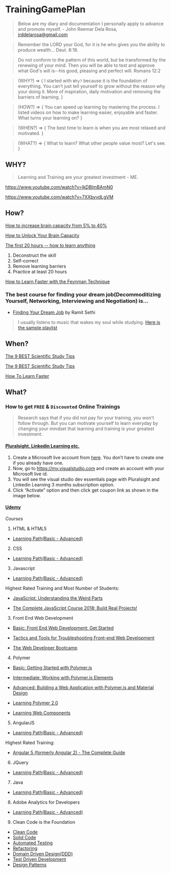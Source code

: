 # TrainingGamePlan
> Below are my diary and documentation I personally apply to advance and promote myself. - John Reemar Dela Rosa, jrddelarosa@gmail.com

> Remember the LORD your God, for it is he who gives you the ability to produce wealth... Deut. 8:18.

> Do not conform to the pattern of this world, but be transformed by the renewing of your mind. Then you will be able to test and approve what God's will is--his good, pleasing and perfect will. Romans 12:2

> (WHY?) => { I started with `Why?` because it is the foundation of everything. You can't just tell yourself to grow without the reason why your doing it. More of inspiration, daily motivation and removing the barriers of learning. }

>(HOW?) => { You can speed up learning by mastering the process. I listed videos on how to make learning easier, enjoyable and faster. What turns your learning on? }

>(WHEN?) => { The best time to learn is when you are most relaxed and motivated.  }

>(WHAT?) => { What to learn? What other people value most? Let's see. }


## WHY?

> Learning and Training are your greatest investment - ME.

https://www.youtube.com/watch?v=lkDBImBAmN0

https://www.youtube.com/watch?v=7XXbyvdLgVM

## How?

[How to increase brain capacity from 5% to 40%](https://www.youtube.com/watch?v=4Qlu3TJLJX4)


[How to Unlock Your Brain Capacity](https://youtu.be/asM02Vu19hw)


[The first 20 hours -- how to learn anything](https://youtu.be/5MgBikgcWnY)


1. Deconstruct the skill
2. Self-correct
3. Remove learning barriers
4. Practice at least 20 hours

[How to Learn Faster with the Feynman Technique](https://www.youtube.com/watch?v=_f-qkGJBPts)


### The best course for finding your dream job(Decommoditizing Yourself, Networking, Interviewing and Negotiation) is...

- [Finding Your Dream Job](https://www.iwillteachyoutoberich.com/find-your-dream-job/)  by Ramit Sethi

> I usually listens to music that wakes my soul while studying. [Here is the sample playlist](https://www.youtube.com/watch?v=C6rziIUQMUs&index=2&list=RDXOCZ1KqRnPc)

## When?
[The 9 BEST Scientific Study Tips](https://www.youtube.com/watch?v=rxcVAcCcxeM)


[The 9 BEST Scientific Study Tips](https://www.youtube.com/watch?v=p60rN9JEapg)


[How To Learn Faster](https://www.youtube.com/watch?v=B9SptdjpJBQ)


## What?

### How to get `FREE` & `Discounted` Online Trainings

> Research says that if you did not pay for your training, you won't follow through. But you can motivate yourself to learn everyday by changing your mindset that learning and training is your greatest investment.

#### [Pluralsight, Linkedin Learning etc.](https://my.visualstudio.com)
1. Create a Microsoft live account from [here](https://home.live.com/). You don’t have to create one if you already have one.
2. Now, go to https://my.visualstudio.com and create an account with your Microsoft live id.
3. You will see the visual studio dev essentials page with Pluralsight and Linkedin Learning 3 months subscription option.
4. Click “Activate” option and then click get coupon link as shown in the image below.

#### [Udemy](https://www.retailmenot.com/view/udemy.com)

*Courses*
1. HTML & HTML5
- [Learning Path(Basic - Advanced)](https://www.pluralsight.com/paths/html5)

2. CSS

- [Learning Path(Basic - Advanced)](https://www.pluralsight.com/paths/css)

3. Javascript

- [Learning Path(Basic - Advanced)](https://www.pluralsight.com/paths/javascript)

 Highest Rated Training and Most Number of Students:

- [JavaScript: Understanding the Weird Parts](https://www.udemy.com/understand-javascript/)

- [The Complete JavaScript Course 2018: Build Real Projects!](https://www.udemy.com/the-complete-javascript-course/)


3. Front End Web Development
- [Basic: Front End Web Development: Get Started](https://www.pluralsight.com/courses/front-end-web-development-get-started)

- [Tactics and Tools for Troubleshooting Front-end Web Development](https://www.pluralsight.com/courses/tactics-tools-troubleshooting-front-end-web-development)

- [The Web Developer Bootcamp](https://www.udemy.com/the-web-developer-bootcamp/)

4. Polymer

- [Basic: Getting Started with Polymer.js](https://www.pluralsight.com/courses/polymer-js-getting-started)

- [Intermediate: Working with Polymer.js Elements](https://www.pluralsight.com/courses/polymer-js-elements-working)

- [Advanced: Building a Web Application with Polymer.js and Material Design](https://www.pluralsight.com/courses/building-web-application-polymer-material-design)

- [Learning Polymer 2.0](https://www.linkedin.com/learning/learning-polymer/)

- [Learning Web Components](https://www.linkedin.com/learning/learning-web-components/)

5. AngularJS

- [Learning Path(Basic - Advanced)](https://www.pluralsight.com/paths/angular-js)

Highest Rated Training:
- [Angular 5 (formerly Angular 2) - The Complete Guide](https://www.udemy.com/the-complete-guide-to-angular-2/)


6. JQuery
- [Learning Path(Basic - Advanced)](https://www.pluralsight.com/paths/jquery)

7. Java
- [Learning Path(Basic - Advanced)](https://www.pluralsight.com/paths/java)


8. Adobe Analytics for Developers

- [Learning Path(Basic - Advanced)](https://www.pluralsight.com/paths/adobe-analytics-for-developers)


9. Clean Code is the Foundation

- [Clean Code](https://app.pluralsight.com/library/courses/writing-clean-code-humans/table-of-contents)
- [Solid Code](https://www.pluralsight.com/courses/principles-oo-design)
- [Automated Testing](https://app.pluralsight.com/library/courses/automated-testing-fraidy-cats/table-of-contents)
- [Refactoring](https://www.pluralsight.com/courses/refactoring-fundamentals)
- [Domain Driven Design(DDD)](https://www.pluralsight.com/courses/patterns-library)
- [Test Driven Development](https://www.pluralsight.com/courses/outside-in-tdd)
- [Design Patterns](https://app.pluralsight.com/library/courses/patterns-library/)


